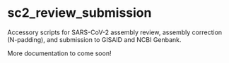 # sc2_review_submission

Accessory scripts for SARS-CoV-2 assembly review, assembly correction (N-padding), and submission to GISAID and NCBI Genbank.

More documentation to come soon!

